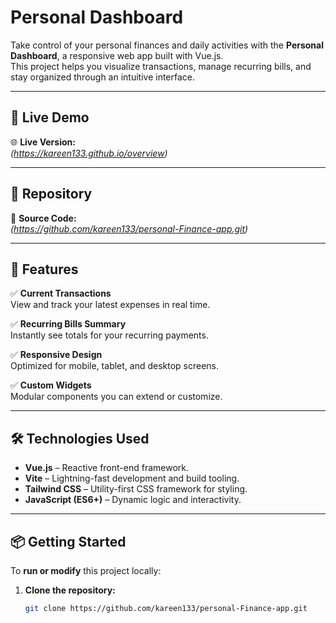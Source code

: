 

# Personal Dashboard

Take control of your personal finances and daily activities with the **Personal Dashboard**, a responsive web app built with Vue.js.  
This project helps you visualize transactions, manage recurring bills, and stay organized through an intuitive interface.

---

## 📸 Live Demo

🌐 **Live Version:**  
*(https://kareen133.github.io/overview)*

---

## 📂 Repository

🔗 **Source Code:**  
*(https://github.com/kareen133/personal-Finance-app.git)*

---

## 🚀 Features

✅ **Current Transactions**  
View and track your latest expenses in real time.

✅ **Recurring Bills Summary**  
Instantly see totals for your recurring payments.

✅ **Responsive Design**  
Optimized for mobile, tablet, and desktop screens.

✅ **Custom Widgets**  
Modular components you can extend or customize.

---

## 🛠️ Technologies Used

- **Vue.js** – Reactive front-end framework.
- **Vite** – Lightning-fast development and build tooling.
- **Tailwind CSS** – Utility-first CSS framework for styling.
- **JavaScript (ES6+)** – Dynamic logic and interactivity.

---

## 📦 Getting Started

To **run or modify** this project locally:

1. **Clone the repository:**
   ```bash
   git clone https://github.com/kareen133/personal-Finance-app.git
